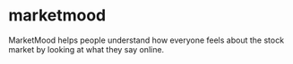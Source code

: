 # marketmood
MarketMood helps people understand how everyone feels about the stock market by looking at what they say online.
